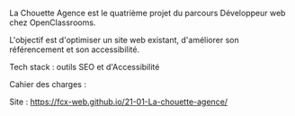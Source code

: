 La Chouette Agence est le quatrième projet du parcours Développeur web chez OpenClassrooms.

L'objectif est d'optimiser un site web existant, d'améliorer son référencement et son accessibilité.

Tech stack : outils SEO et d'Accessibilité

Cahier des charges :

Site : https://fcx-web.github.io/21-01-La-chouette-agence/

